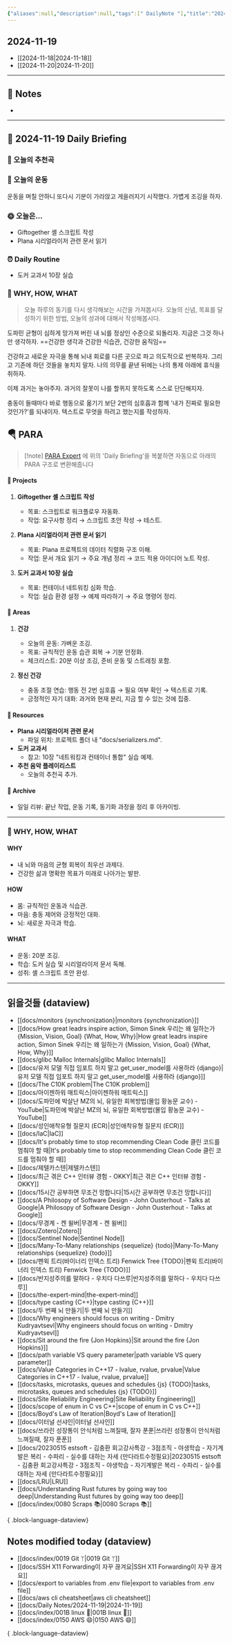 ```yaml
---
{"aliases":null,"description":null,"tags":[" DailyNote "],"title":"2024-11-19","created":"2024-11-19T15:16:21","updated":"2024-11-19T15:53:24","dg-publish":true,"permalink":"/docs/Daily Notes/2024-11-19/","dgPassFrontmatter":true}
---
```



## 2024-11-19

- [[2024-11-18\|2024-11-18]] 
- [[2024-11-20\|2024-11-20]]

---

## 📝 Notes

- 


---

## 📅 2024-11-19 Daily Briefing

### 🎵 오늘의 추천곡

### 🏃 오늘의 운동

운동을 며칠 안하니 또다시 기분이 가라앉고 게을러지기 시작했다. 가볍게 조깅을 하자.

### 🌞 오늘은...

- Giftogether 셸 스크립트 작성
- Plana 시리얼라이저 관련 문서 읽기

### ⏰ Daily Routine

- 도커 교과서 10장 실습

### 🚀 WHY, HOW, WHAT

> 오늘 하루의 동기를 다시 생각해보는 시간을 가져봅시다. 오늘의 신념, 목표를 달성하기 위한 방법, 오늘의 성과에 대해서 작성해봅시다.

도파민 균형이 심하게 망가져 버린 내 뇌를 정상인 수준으로 되돌리자. 지금은 그것 하나만 생각하자. ==건강한 생각과 건강한 식습관, 건강한 움직임== 

건강하고 새로운 자극을 통해 뇌내 회로를 다른 곳으로 파고 의도적으로 반복하자. 그리고 기존에 하던 것들을 놓치지 말자. 나의 의무를 끝낸 뒤에는 나의 통제 아래에 휴식을 취하자. 

이제 과거는 놓아주자. 과거의 잘못이 나를 할퀴지 못하도록 스스로 단단해지자.

충동이 들때마다 바로 행동으로 옮기기 보단 2번의 심호흡과 함께 '내가 진짜로 필요한 것인가?'를 되내이자. 텍스트로 무엇을 하려고 했는지를 작성하자.

##  🪂 PARA

> [!note] [PARA Expert](https://chatgpt.com/g/g-46Xrh4MXk-para-expert) 에 위의 'Daily Briefing'을 복붙하면 자동으로 아래의 PARA 구조로 변환해줍니다

#### 📂 Projects

1. **Giftogether 셸 스크립트 작성**  
   - 목표: 스크립트로 워크플로우 자동화.  
   - 작업: 요구사항 정리 → 스크립트 초안 작성 → 테스트.

2. **Plana 시리얼라이저 관련 문서 읽기**  
   - 목표: Plana 프로젝트의 데이터 직렬화 구조 이해.  
   - 작업: 문서 개요 읽기 → 주요 개념 정리 → 코드 적용 아이디어 노트 작성.

3. **도커 교과서 10장 실습**  
   - 목표: 컨테이너 네트워킹 심화 학습.  
   - 작업: 실습 환경 설정 → 예제 따라하기 → 주요 명령어 정리.

#### 📂 Areas

1. **건강**  
   - 오늘의 운동: 가벼운 조깅.  
   - 목표: 규칙적인 운동 습관 회복 → 기분 안정화.  
   - 체크리스트: 20분 이상 조깅, 준비 운동 및 스트레칭 포함.

2. **정신 건강**  
   - 충동 조절 연습: 행동 전 2번 심호흡 → 필요 여부 확인 → 텍스트로 기록.  
   - 긍정적인 자기 대화: 과거와 현재 분리, 지금 할 수 있는 것에 집중.  

#### 📂 Resources

- **Plana 시리얼라이저 관련 문서**  
  - 파일 위치: 프로젝트 폴더 내 "docs/serializers.md".  
- **도커 교과서**  
  - 참고: 10장 "네트워킹과 컨테이너 통합" 실습 예제.  
- **추천 음악 플레이리스트**  
  - 오늘의 추천곡 추가.

#### 📂 Archive

- 일일 리뷰: 끝난 작업, 운동 기록, 동기화 과정을 정리 후 아카이빙.  

---

### 🚀 WHY, HOW, WHAT

#### WHY  

- 내 뇌와 마음의 균형 회복이 최우선 과제다.  
- 건강한 삶과 명확한 목표가 미래로 나아가는 발판.

#### HOW  

- 몸: 규칙적인 운동과 식습관.  
- 마음: 충동 제어와 긍정적인 대화.  
- 뇌: 새로운 자극과 학습.

#### WHAT  

- 운동: 20분 조깅.  
- 학습: 도커 실습 및 시리얼라이저 문서 독해.  
- 성취: 셸 스크립트 초안 완성.  


---

## 읽을것들 (dataview)

- [[docs/monitors {synchronization}\|monitors {synchronization}]]
- [[docs/How great leadrs inspire action, Simon Sinek 우리는 왜 일하는가 {Mission, Vision, Goal} {What, How, Why}\|How great leadrs inspire action, Simon Sinek 우리는 왜 일하는가 {Mission, Vision, Goal} {What, How, Why}]]
- [[docs/glibc Malloc Internals\|glibc Malloc Internals]]
- [[docs/유저 모델 직접 임포트 하지 말고 get_user_model를 사용하라 {django}\|유저 모델 직접 임포트 하지 말고 get_user_model를 사용하라 {django}]]
- [[docs/The C10K problem\|The C10K problem]]
- [[docs/아이젠하워 매트릭스\|아이젠하워 매트릭스]]
- [[docs/도파민에 박살난 MZ의 뇌, 유일한 회복방법(몰입 황농문 교수) - YouTube\|도파민에 박살난 MZ의 뇌, 유일한 회복방법(몰입 황농문 교수) - YouTube]]
- [[docs/성인애착유형 질문지 (ECR)\|성인애착유형 질문지 (ECR)]]
- [[docs/IaC\|IaC]]
- [[docs/It's probably time to stop recommending Clean Code 클린 코드를 멈춰야 할 때\|It's probably time to stop recommending Clean Code 클린 코드를 멈춰야 할 때]]
- [[docs/제텔카스텐\|제텔카스텐]]
- [[docs/최근 겪은 C++ 인터뷰 경험 - OKKY\|최근 겪은 C++ 인터뷰 경험 - OKKY]]
- [[docs/15시간 공부하면 무조건 망합니다\|15시간 공부하면 무조건 망합니다]]
- [[docs/A Philosopy of Software Design - John Ousterhout - Talks at Google\|A Philosopy of Software Design - John Ousterhout - Talks at Google]]
- [[docs/무경계 - 켄 윌버\|무경계 - 켄 윌버]]
- [[docs/Zotero\|Zotero]]
- [[docs/Sentinel Node\|Sentinel Node]]
- [[docs/Many-To-Many relationships {sequelize} {todo}\|Many-To-Many relationships {sequelize} {todo}]]
- [[docs/펜윅 트리(바이너리 인덱스 트리) Fenwick Tree {TODO}\|펜윅 트리(바이너리 인덱스 트리) Fenwick Tree {TODO}]]
- [[docs/반지성주의를 말하다 - 우치다 다쓰루\|반지성주의를 말하다 - 우치다 다쓰루]]
- [[docs/the-expert-mind\|the-expert-mind]]
- [[docs/type casting {C++}\|type casting {C++}]]
- [[docs/두 번째 뇌 만들기\|두 번째 뇌 만들기]]
- [[docs/Why engineers should focus on writing - Dmitry Kudryavtsevl\|Why engineers should focus on writing - Dmitry Kudryavtsevl]]
- [[docs/Sit around the fire {Jon Hopkins}\|Sit around the fire {Jon Hopkins}]]
- [[docs/path variable VS query parameter\|path variable VS query parameter]]
- [[docs/Value Categories in C++17 - lvalue, rvalue, prvalue\|Value Categories in C++17 - lvalue, rvalue, prvalue]]
- [[docs/tasks, microtasks, queues and schedules {js} {TODO}\|tasks, microtasks, queues and schedules {js} {TODO}]]
- [[docs/Site Reliability Engineering\|Site Reliability Engineering]]
- [[docs/scope of enum in C vs C++\|scope of enum in C vs C++]]
- [[docs/Boyd's Law of Iteration\|Boyd's Law of Iteration]]
- [[docs/이터널 선샤인\|이터널 선샤인]]
- [[docs/쓰라린 성장통이 안식처럼 느껴질때, 잘자 푼푼\|쓰라린 성장통이 안식처럼 느껴질때, 잘자 푼푼]]
- [[docs/20230515 estsoft - 김충환 회고강사특강 - 3점조직 - 야생학습 - 자기계발은 복리 - 수파리 - 실수를 대하는 자세 {만다라트수정필요}\|20230515 estsoft - 김충환 회고강사특강 - 3점조직 - 야생학습 - 자기계발은 복리 - 수파리 - 실수를 대하는 자세 {만다라트수정필요}]]
- [[docs/LRU\|LRU]]
- [[docs/Understanding Rust futures by going way too deep\|Understanding Rust futures by going way too deep]]
- [[docs/index/0080 Scraps 📚\|0080 Scraps 📚]]

{ .block-language-dataview}

## Notes modified today (dataview)

- [[docs/index/0019 Git ᛘ\|0019 Git ᛘ]]
- [[docs/SSH X11 Forwarding이 자꾸 끊겨요\|SSH X11 Forwarding이 자꾸 끊겨요]]
- [[docs/export to variables from .env file\|export to variables from .env file]]
- [[docs/aws cli cheatsheet\|aws cli cheatsheet]]
- [[docs/Daily Notes/2024-11-19\|2024-11-19]]
- [[docs/index/001B linux 🐧\|001B linux 🐧]]
- [[docs/index/0150 AWS 😄\|0150 AWS 😄]]

{ .block-language-dataview}
